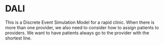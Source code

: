 # DALI
This is a Discrete Event Simulation Model for a rapid clinic.
When there is more than one provider, we also need to consider how to assign patients to providers. We want to have patients always go to the provider with the shortest line.
